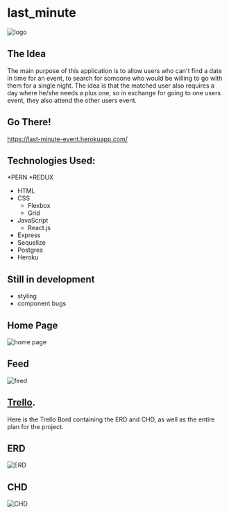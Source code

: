 # last_minute

![logo](https://uniim1.shutterfly.com/render/00-MYObA9_qGTLbUvWfy090B4qqNvdh7monO3KLvLrmGrG1quResnK6UpvqOJ2kG93R5cYdfB3jRoL_VZILaXEufg?cn=THISLIFE&res=large&ts=1651737542)

## The Idea

The main purpose of this application is to allow users who can't find a date in time for an event, to search for somoone who would be willing to go with them for a single night. The idea is that the matched user also requires a day where he/she needs a plus one, so in exchange for going to one users event, they also attend the other users event.

## Go There!

https://last-minute-event.herokuapp.com/


## Technologies Used:

*PERN
*REDUX

- HTML
- CSS
  - Flexbox
  - Grid
- JavaScript
  - React.js
- Express
- Sequelize
- Postgres
- Heroku

## Still in development

- styling
- component bugs

## Home Page

![home page](https://trello.com/1/cards/6282370c145e05646a34e308/attachments/6282371f76716a057e3891df/previews/6282372076716a057e389218/download/Screen_Shot_2022-05-16_at_4.30.01_AM.png)

## Feed

![feed](https://trello.com/1/cards/6282370c145e05646a34e308/attachments/6282372c5866df748582e4ee/previews/6282372d5866df748582e520/download/Screen_Shot_2022-05-16_at_4.30.54_AM.png)

## [Trello](https://trello.com/invite/b/wZvpiyJd/d5abc2f41af680ce3c3152b85a76ba16/last-minute).

Here is the Trello Bord containing the ERD and CHD, as well as the entire plan for the project.

## ERD

![ERD](https://trello.com/1/cards/62737d0123533001a0c31a10/attachments/62737d613d374281639c245d/previews/62737d623d374281639c2470/download/Screen_Shot_2022-05-05_at_12.31.11_AM.png)

## CHD

![CHD](https://trello.com/1/cards/62737fd4f6c8ed28916ba8cb/attachments/62737fe2c9328539c67ad2b2/previews/62737fe2c9328539c67ad2fa/download/Screen_Shot_2022-05-05_at_12.41.53_AM.png)
